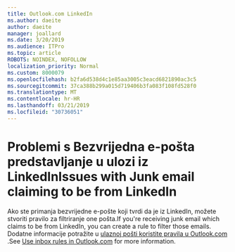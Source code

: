 ```yaml
---
title: Outlook.com LinkedIn
ms.author: daeite
author: daeite
manager: joallard
ms.date: 3/20/2019
ms.audience: ITPro
ms.topic: article
ROBOTS: NOINDEX, NOFOLLOW
localization_priority: Normal
ms.custom: 8000079
ms.openlocfilehash: b2fa6d538d4c1e85aa3005c3eacd6821890ac3c5
ms.sourcegitcommit: 37ca388b299a015d719406b3fa083f108fd528f0
ms.translationtype: MT
ms.contentlocale: hr-HR
ms.lasthandoff: 03/21/2019
ms.locfileid: "30736051"
---
```

# <a name="issues-with-junk-email-claiming-to-be-from-linkedin"></a><span data-ttu-id="5cc45-102">Problemi s Bezvrijedna e-pošta predstavljanje u ulozi iz LinkedIn</span><span class="sxs-lookup"><span data-stu-id="5cc45-102">Issues with Junk email claiming to be from LinkedIn</span></span>

<span data-ttu-id="5cc45-103">Ako ste primanja bezvrijedne e-pošte koji tvrdi da je iz LinkedIn, možete stvoriti pravilo za filtriranje one pošta.</span><span class="sxs-lookup"><span data-stu-id="5cc45-103">If you're receiving junk email which claims to be from LinkedIn, you can create a rule to filter those emails.</span></span>
<span data-ttu-id="5cc45-104">Dodatne informacije potražite u [ulaznoj pošti koristite pravila u Outlook.com](https://aka.ms/OutlookComInboxRules) .</span><span class="sxs-lookup"><span data-stu-id="5cc45-104">See [Use inbox rules in Outlook.com](https://aka.ms/OutlookComInboxRules) for more information.</span></span>


